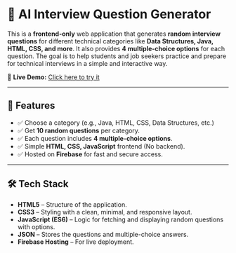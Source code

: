 # 🎯 AI Interview Question Generator

This is a **frontend-only** web application that generates **random interview questions** for different technical categories like **Data Structures, Java, HTML, CSS, and more**. It also provides **4 multiple-choice options** for each question. The goal is to help students and job seekers practice and prepare for technical interviews in a simple and interactive way.

🔗 **Live Demo:** [Click here to try it](https://ai-question-generator-8a2f8.web.app/)

---

## 📌 Features
- ✅ Choose a category (e.g., Java, HTML, CSS, Data Structures, etc.)
- ✅ Get **10 random questions** per category.
- ✅ Each question includes **4 multiple-choice options**.
- ✅ Simple **HTML, CSS, JavaScript** frontend (No backend).
- ✅ Hosted on **Firebase** for fast and secure access.

---

## 🛠️ Tech Stack
- **HTML5** – Structure of the application.
- **CSS3** – Styling with a clean, minimal, and responsive layout.
- **JavaScript (ES6)** – Logic for fetching and displaying random questions with options.
- **JSON** – Stores the questions and multiple-choice answers.
- **Firebase Hosting** – For live deployment.

